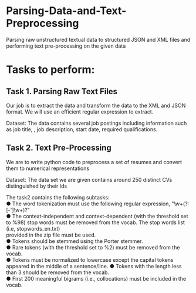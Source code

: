 # Parsing-Data-and-Text-Preprocessing
Parsing raw unstructured textual data to structured JSON and XML files and performing text pre-processing on the given data

# Tasks to perform:
## Task 1. Parsing Raw Text Files
Our job is to extract the data and transform the data to the XML and JSON format. We will use an efficient regular expression to extract.

Dataset: The data contains several job postings including information such as job title, , job description, start date, required qualifications. 

## Task 2. Text Pre-Processing
We are to write python code to preprocess a set of resumes and convert them to numerical representations

Dataset: The data set we are given contains around 250 distinct CVs distinguished by their Ids

The task2 contains the following subtasks:  
● The word tokenization must use the following regular expression, "\w+(?:[-']\w+)?"  
● The context-independent and context-dependent (with the threshold set to %98) stop words must be removed from the vocab. The stop words list (i.e, stopwords_en.txt)  
provided in the zip file must be used.  
● Tokens should be stemmed using the Porter stemmer.  
● Rare tokens (with the threshold set to %2) must be removed from the vocab.  
● Tokens must be normalized to lowercase except the capital tokens appeared in the middle of a sentence/line.
● Tokens with the length less than 3 should be removed from the vocab.  
● First 200 meaningful bigrams (i.e., collocations) must be included in the vocab.  


